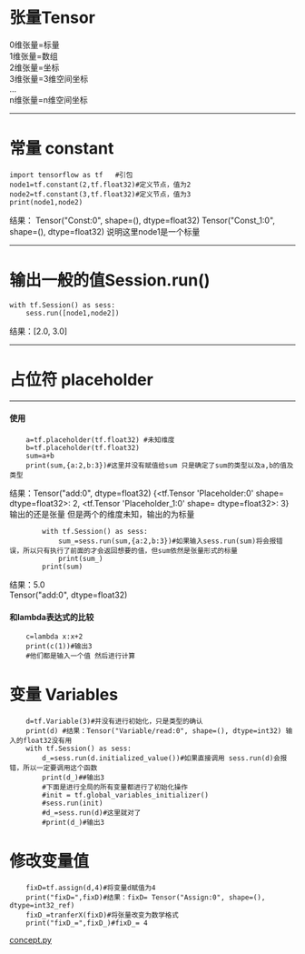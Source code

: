 # 张量Tensor
 0维张量=标量  
 1维张量=数组  
 2维张量=坐标  
 3维张量=3维空间坐标  
 ...  
 n维张量=n维空间坐标  

---

# 常量 constant
   
    import tensorflow as tf   #引包
    node1=tf.constant(2,tf.float32)#定义节点，值为2
    node2=tf.constant(3,tf.float32)#定义节点，值为3
	print(node1,node2)

结果： Tensor("Const:0", shape=(), dtype=float32) Tensor("Const_1:0", shape=(), dtype=float32)
说明这里node1是一个标量

---
# 输出一般的值Session.run()
    with tf.Session() as sess:
    	sess.run([node1,node2])
结果：[2.0, 3.0]

----
# 占位符 placeholder
---
#### 使用
```
    a=tf.placeholder(tf.float32) #未知维度
	b=tf.placeholder(tf.float32)
	sum=a+b
	print(sum,{a:2,b:3})#这里并没有赋值给sum 只是确定了sum的类型以及a,b的值及类型
```
结果：Tensor("add:0", dtype=float32) {<tf.Tensor 'Placeholder:0' shape=<unknown> dtype=float32>: 2, <tf.Tensor 'Placeholder_1:0' shape=<unknown> dtype=float32>: 3}
输出的还是张量 但是两个的维度未知，输出的为标量  
```
        with tf.Session() as sess:
    		sum_=sess.run(sum,{a:2,b:3})#如果输入sess.run(sum)将会报错误，所以只有执行了前面的才会返回想要的值，但sum依然是张量形式的标量
    		print(sum_)
		print(sum)
```
结果：5.0  
     Tensor("add:0", dtype=float32)
     
#### 和lambda表达式的比较
```
    c=lambda x:x+2
    print(c(1))#输出3
	#他们都是输入一个值 然后进行计算
```
# 变量 Variables
```
    d=tf.Variable(3)#并没有进行初始化，只是类型的确认
    print(d) #结果：Tensor("Variable/read:0", shape=(), dtype=int32) 输入的float32没有用
    with tf.Session() as sess:
    	d_=sess.run(d.initialized_value())#如果直接调用 sess.run(d)会报错，所以一定要调用这个函数
		print(d_)##输出3
		#下面是进行全局的所有变量都进行了初始化操作 
		#init = tf.global_variables_initializer()
		#sess.run(init)
		#d_=sess.run(d)#这里就对了
		#print(d_)#输出3
```
# 修改变量值
```
    fixD=tf.assign(d,4)#将变量d赋值为4
    print("fixD=",fixD)#结果：fixD= Tensor("Assign:0", shape=(), dtype=int32_ref)
    fixD_=tranferX(fixD)#将张量改变为数学格式
    print("fixD_=",fixD_)#fixD_= 4
```
[concept.py](https://github.com/nb312/ChineseTensorFlow/blob/master/Base/concept.py)
